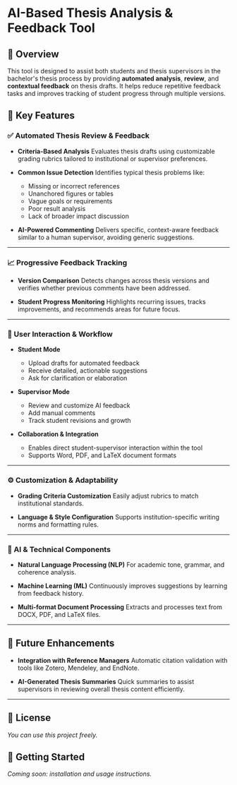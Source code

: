# AI-Based Thesis Analysis & Feedback Tool

## 🧠 Overview

This tool is designed to assist both students and thesis supervisors in the bachelor's thesis process by providing **automated analysis**, **review**, and **contextual feedback** on thesis drafts. It helps reduce repetitive feedback tasks and improves tracking of student progress through multiple versions.

## 🎯 Key Features

### ✅ Automated Thesis Review & Feedback

* **Criteria-Based Analysis**
  Evaluates thesis drafts using customizable grading rubrics tailored to institutional or supervisor preferences.

* **Common Issue Detection**
  Identifies typical thesis problems like:

  * Missing or incorrect references
  * Unanchored figures or tables
  * Vague goals or requirements
  * Poor result analysis
  * Lack of broader impact discussion

* **AI-Powered Commenting**
  Delivers specific, context-aware feedback similar to a human supervisor, avoiding generic suggestions.

---

### 📈 Progressive Feedback Tracking

* **Version Comparison**
  Detects changes across thesis versions and verifies whether previous comments have been addressed.

* **Student Progress Monitoring**
  Highlights recurring issues, tracks improvements, and recommends areas for future focus.

---

### 👥 User Interaction & Workflow

* **Student Mode**

  * Upload drafts for automated feedback
  * Receive detailed, actionable suggestions
  * Ask for clarification or elaboration

* **Supervisor Mode**

  * Review and customize AI feedback
  * Add manual comments
  * Track student revisions and growth

* **Collaboration & Integration**

  * Enables direct student-supervisor interaction within the tool
  * Supports Word, PDF, and LaTeX document formats

---

### ⚙️ Customization & Adaptability

* **Grading Criteria Customization**
  Easily adjust rubrics to match institutional standards.

* **Language & Style Configuration**
  Supports institution-specific writing norms and formatting rules.

---

### 🧩 AI & Technical Components

* **Natural Language Processing (NLP)**
  For academic tone, grammar, and coherence analysis.

* **Machine Learning (ML)**
  Continuously improves suggestions by learning from feedback history.

* **Multi-format Document Processing**
  Extracts and processes text from DOCX, PDF, and LaTeX files.

---

## 🔮 Future Enhancements

* **Integration with Reference Managers**
  Automatic citation validation with tools like Zotero, Mendeley, and EndNote.

* **AI-Generated Thesis Summaries**
  Quick summaries to assist supervisors in reviewing overall thesis content efficiently.

---

## 📌 License

*You can use this project freely.*

## 🚀 Getting Started

*Coming soon: installation and usage instructions.*
